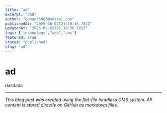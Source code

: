 ```yaml
---
title: "ad"
excerpt: "dad"
author: "gemani5683@amirei.com"
publishedAt: "2025-08-02T21:10:36.781Z"
updatedAt: "2025-08-02T21:10:36.781Z"
tags: ["technology","web","cms"]
featured: true
status: "published"
slug: "ad"
---
```


# ad

dasdada

---

*This blog post was created using the flat-file headless CMS system. All content is stored directly on GitHub as markdown files.*